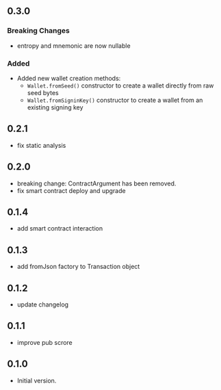 ## 0.3.0
### Breaking Changes
- entropy and mnemonic are now nullable
### Added
- Added new wallet creation methods:
  - `Wallet.fromSeed()` constructor to create a wallet directly from raw seed bytes
  - `Wallet.fromSigninKey()` constructor to create a wallet from an existing signing key


## 0.2.1
- fix static analysis

## 0.2.0
- breaking change: ContractArgument has been removed.
- fix smart contract deploy and upgrade


## 0.1.4
- add smart contract interaction

## 0.1.3
- add fromJson factory to Transaction object

## 0.1.2
- update changelog

## 0.1.1
- improve pub scrore

## 0.1.0

- Initial version.
